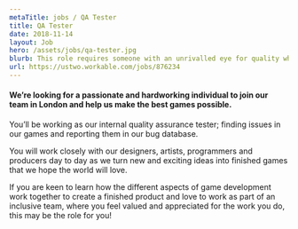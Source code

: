 ```yaml
---
metaTitle: jobs / QA Tester
title: QA Tester
date: 2018-11-14
layout: Job
hero: /assets/jobs/qa-tester.jpg
blurb: This role requires someone with an unrivalled eye for quality who cares about elevating the medium of games.
url: https://ustwo.workable.com/jobs/876234
---
```


<div class="content-box squashed">

#### We’re looking for a passionate and hardworking individual to join our team in London and help us make the best games possible.

You’ll be working as our internal quality assurance tester; finding issues in our games and reporting them in our bug database.

You will work closely with our designers, artists, programmers and producers day to day as we turn new and exciting ideas into finished games that we hope the world will love.

If you are keen to learn how the different aspects of game development work together to create a finished product and love to work as part of an inclusive team, where you feel valued and appreciated for the work you do, this may be the role for you!

</div>
